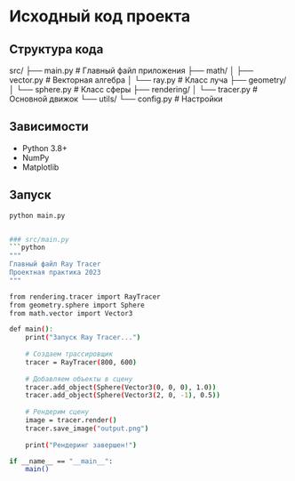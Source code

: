 # Исходный код проекта

## Структура кода

src/
├── main.py # Главный файл приложения
├── math/
│ ├── vector.py # Векторная алгебра
│ └── ray.py # Класс луча
├── geometry/
│ └── sphere.py # Класс сферы
├── rendering/
│ └── tracer.py # Основной движок
└── utils/
└── config.py # Настройки


## Зависимости
- Python 3.8+
- NumPy
- Matplotlib

## Запуск
```bash
python main.py


### src/main.py
```python
"""
Главный файл Ray Tracer
Проектная практика 2023
"""

from rendering.tracer import RayTracer
from geometry.sphere import Sphere
from math.vector import Vector3

def main():
    print("Запуск Ray Tracer...")
    
    # Создаем трассировщик
    tracer = RayTracer(800, 600)
    
    # Добавляем объекты в сцену
    tracer.add_object(Sphere(Vector3(0, 0, 0), 1.0))
    tracer.add_object(Sphere(Vector3(2, 0, -1), 0.5))
    
    # Рендерим сцену
    image = tracer.render()
    tracer.save_image("output.png")
    
    print("Рендеринг завершен!")

if __name__ == "__main__":
    main()
